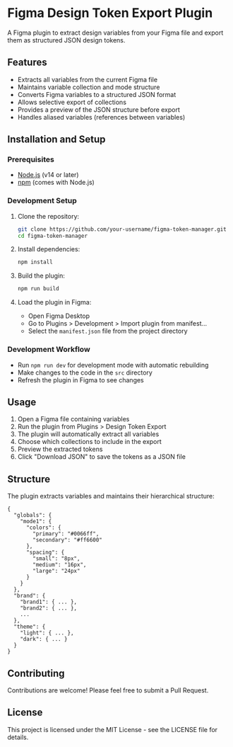 # Figma Design Token Export Plugin

A Figma plugin to extract design variables from your Figma file and export them as structured JSON design tokens.

## Features

- Extracts all variables from the current Figma file
- Maintains variable collection and mode structure
- Converts Figma variables to a structured JSON format
- Allows selective export of collections
- Provides a preview of the JSON structure before export
- Handles aliased variables (references between variables)

## Installation and Setup

### Prerequisites

- [Node.js](https://nodejs.org/) (v14 or later)
- [npm](https://www.npmjs.com/) (comes with Node.js)

### Development Setup

1. Clone the repository:
   ```bash
   git clone https://github.com/your-username/figma-token-manager.git
   cd figma-token-manager
   ```

2. Install dependencies:
   ```bash
   npm install
   ```

3. Build the plugin:
   ```bash
   npm run build
   ```

4. Load the plugin in Figma:
   - Open Figma Desktop
   - Go to Plugins > Development > Import plugin from manifest...
   - Select the `manifest.json` file from the project directory

### Development Workflow

- Run `npm run dev` for development mode with automatic rebuilding
- Make changes to the code in the `src` directory
- Refresh the plugin in Figma to see changes

## Usage

1. Open a Figma file containing variables
2. Run the plugin from Plugins > Design Token Export
3. The plugin will automatically extract all variables
4. Choose which collections to include in the export
5. Preview the extracted tokens
6. Click "Download JSON" to save the tokens as a JSON file

## Structure

The plugin extracts variables and maintains their hierarchical structure:

```
{
  "globals": {
    "mode1": {
      "colors": {
        "primary": "#0066ff",
        "secondary": "#ff6600"
      },
      "spacing": {
        "small": "8px",
        "medium": "16px",
        "large": "24px"
      }
    }
  },
  "brand": {
    "brand1": { ... },
    "brand2": { ... },
    ...
  },
  "theme": {
    "light": { ... },
    "dark": { ... }
  }
}
```

## Contributing

Contributions are welcome! Please feel free to submit a Pull Request.

## License

This project is licensed under the MIT License - see the LICENSE file for details.
